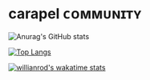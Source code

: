 # carapel ᴄᴏᴍᴍᴜɴɪᴛʏ

![Anurag's GitHub stats](https://github-readme-stats.vercel.app/api?username=carapel&show_icons=true&theme=radical)

[![Top Langs](https://github-readme-stats.vercel.app/api/top-langs/?username=carapel&langs_count=8)](http://sqdca.site)

[![willianrod's wakatime stats](https://github-readme-stats.vercel.app/api/wakatime?username=carapel)](https://github.com/anuraghazra/github-readme-stats)
